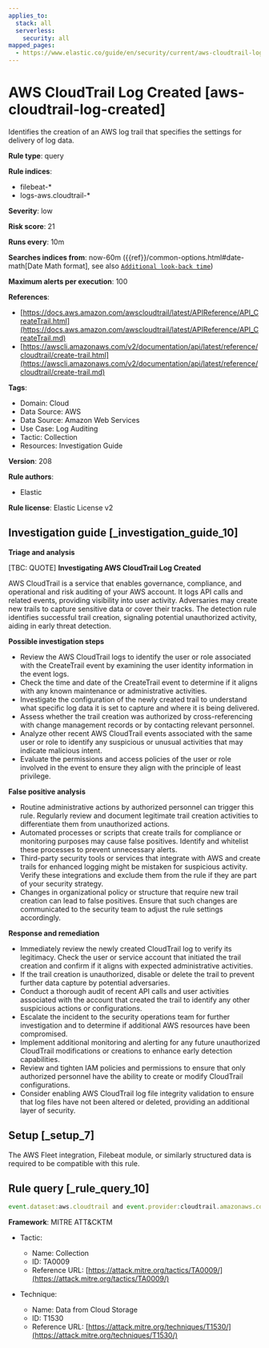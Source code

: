 ```yaml
---
applies_to:
  stack: all
  serverless:
    security: all
mapped_pages:
  - https://www.elastic.co/guide/en/security/current/aws-cloudtrail-log-created.html
---
```


# AWS CloudTrail Log Created [aws-cloudtrail-log-created]

Identifies the creation of an AWS log trail that specifies the settings for delivery of log data.

**Rule type**: query

**Rule indices**:

* filebeat-*
* logs-aws.cloudtrail-*

**Severity**: low

**Risk score**: 21

**Runs every**: 10m

**Searches indices from**: now-60m ({{ref}}/common-options.html#date-math[Date Math format], see also [`Additional look-back time`](docs-content://solutions/security/detect-and-alert/create-detection-rule.md#rule-schedule))

**Maximum alerts per execution**: 100

**References**:

* [https://docs.aws.amazon.com/awscloudtrail/latest/APIReference/API_CreateTrail.html](https://docs.aws.amazon.com/awscloudtrail/latest/APIReference/API_CreateTrail.md)
* [https://awscli.amazonaws.com/v2/documentation/api/latest/reference/cloudtrail/create-trail.html](https://awscli.amazonaws.com/v2/documentation/api/latest/reference/cloudtrail/create-trail.md)

**Tags**:

* Domain: Cloud
* Data Source: AWS
* Data Source: Amazon Web Services
* Use Case: Log Auditing
* Tactic: Collection
* Resources: Investigation Guide

**Version**: 208

**Rule authors**:

* Elastic

**Rule license**: Elastic License v2

## Investigation guide [_investigation_guide_10]

**Triage and analysis**

[TBC: QUOTE]
**Investigating AWS CloudTrail Log Created**

AWS CloudTrail is a service that enables governance, compliance, and operational and risk auditing of your AWS account. It logs API calls and related events, providing visibility into user activity. Adversaries may create new trails to capture sensitive data or cover their tracks. The detection rule identifies successful trail creation, signaling potential unauthorized activity, aiding in early threat detection.

**Possible investigation steps**

* Review the AWS CloudTrail logs to identify the user or role associated with the CreateTrail event by examining the user identity information in the event logs.
* Check the time and date of the CreateTrail event to determine if it aligns with any known maintenance or administrative activities.
* Investigate the configuration of the newly created trail to understand what specific log data it is set to capture and where it is being delivered.
* Assess whether the trail creation was authorized by cross-referencing with change management records or by contacting relevant personnel.
* Analyze other recent AWS CloudTrail events associated with the same user or role to identify any suspicious or unusual activities that may indicate malicious intent.
* Evaluate the permissions and access policies of the user or role involved in the event to ensure they align with the principle of least privilege.

**False positive analysis**

* Routine administrative actions by authorized personnel can trigger this rule. Regularly review and document legitimate trail creation activities to differentiate them from unauthorized actions.
* Automated processes or scripts that create trails for compliance or monitoring purposes may cause false positives. Identify and whitelist these processes to prevent unnecessary alerts.
* Third-party security tools or services that integrate with AWS and create trails for enhanced logging might be mistaken for suspicious activity. Verify these integrations and exclude them from the rule if they are part of your security strategy.
* Changes in organizational policy or structure that require new trail creation can lead to false positives. Ensure that such changes are communicated to the security team to adjust the rule settings accordingly.

**Response and remediation**

* Immediately review the newly created CloudTrail log to verify its legitimacy. Check the user or service account that initiated the trail creation and confirm if it aligns with expected administrative activities.
* If the trail creation is unauthorized, disable or delete the trail to prevent further data capture by potential adversaries.
* Conduct a thorough audit of recent API calls and user activities associated with the account that created the trail to identify any other suspicious actions or configurations.
* Escalate the incident to the security operations team for further investigation and to determine if additional AWS resources have been compromised.
* Implement additional monitoring and alerting for any future unauthorized CloudTrail modifications or creations to enhance early detection capabilities.
* Review and tighten IAM policies and permissions to ensure that only authorized personnel have the ability to create or modify CloudTrail configurations.
* Consider enabling AWS CloudTrail log file integrity validation to ensure that log files have not been altered or deleted, providing an additional layer of security.


## Setup [_setup_7]

The AWS Fleet integration, Filebeat module, or similarly structured data is required to be compatible with this rule.


## Rule query [_rule_query_10]

```js
event.dataset:aws.cloudtrail and event.provider:cloudtrail.amazonaws.com and event.action:CreateTrail and event.outcome:success
```

**Framework**: MITRE ATT&CKTM

* Tactic:

    * Name: Collection
    * ID: TA0009
    * Reference URL: [https://attack.mitre.org/tactics/TA0009/](https://attack.mitre.org/tactics/TA0009/)

* Technique:

    * Name: Data from Cloud Storage
    * ID: T1530
    * Reference URL: [https://attack.mitre.org/techniques/T1530/](https://attack.mitre.org/techniques/T1530/)



